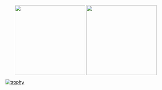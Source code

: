 <p align="center">
<img height=220 align="center" src="https://github-readme-stats.vercel.app/api?username=JHSAND&theme=tokyonight&hide_border=true" />
<img height=220 align="center" src="https://github-readme-stats.vercel.app/api/top-langs?username=JHSAND&layout=donut&langs_count=8&theme=tokyonight&hide_border=true&hide=css,html,hack,scss">
</p>

[![trophy](https://github-profile-trophy.vercel.app/?username=JHSAND&theme=tokyonight&column=6&rank=SECRET,SSS,SS,S,AAA,AA,A&no-frame=true)](https://github.com/ryo-ma/github-profile-trophy)
